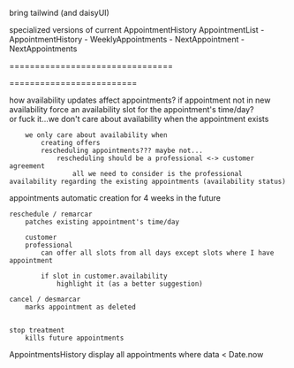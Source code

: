 bring tailwind (and daisyUI)

specialized versions of current AppointmentHistory
    AppointmentList
        - AppointmentHistory
        - WeeklyAppointments
        - NextAppointment
        - NextAppointments

================================



=========================

how availability updates affect appointments?
    if appointment not in new availability
        force an availability slot for the appointment's time/day?        
            or
        fuck it...we don't care about availability when the appointment exists
        
        
        
        
        we only care about availability when 
            creating offers
            rescheduling appointments??? maybe not...
                rescheduling should be a professional <-> customer agreement
                    all we need to consider is the professional availability regarding the existing appointments (availability status)



appointments
    automatic creation for 4 weeks in the future

    reschedule / remarcar
        patches existing appointment's time/day

        customer
        professional
            can offer all slots from all days except slots where I have appointment

            if slot in customer.availability
                highlight it (as a better suggestion)

    cancel / desmarcar
        marks appointment as deleted

    
    stop treatment
        kills future appointments




AppointmentsHistory
    display all appointments where data < Date.now
